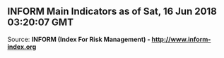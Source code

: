 ## INFORM Main Indicators as of Sat, 16 Jun 2018 03:20:07 GMT

Source: **INFORM (Index For Risk Management) - http://www.inform-index.org**